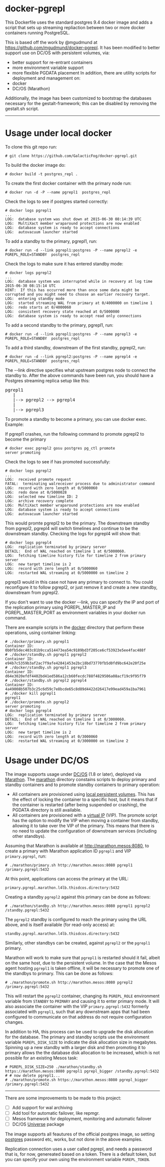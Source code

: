 # docker-pgrepl

This Dockerfile uses the standard postgres 9.4 docker image and adds a script that sets up streaming repliaction between two or more docker containers running PostgreSQL.

This is based off the work by @mgudmund at https://github.com/mgudmund/docker-pgrepl. It has been modified to better support use on DC/OS with persistent volumes, via:
* better support for re-entrant containers
* more environment variable support
* more flexible PGDATA placement
In addition, there are utility scripts for deployment and management on: 
* docker
* DC/OS (Marathon)

Additionally, the image has been customized to bootstrap the databases necessary for the gestalt-framework; this can be disabled by removing the gestalt.sh script.

---

# Usage under local docker

To clone this git repo run:

    # git clone https://github.com/GalacticFog/docker-pgrepl.git

To build the docker image do:

    # docker build -t postgres_repl .

To create the first docker container with the primary node run:

    # docker run -d -P --name pgrepl1  postgres_repl 

Check the logs to see if postgres started correctly:

    # docker logs pgrepl1
    ...
    LOG:  database system was shut down at 2015-06-30 08:14:39 UTC
    LOG:  MultiXact member wraparound protections are now enabled
    LOG:  database system is ready to accept connections
    LOG:  autovacuum launcher started
    

To add a standby to the primary, pgrepl1, run:

    # docker run -d --link pgrepl1:postgres -P --name pgrepl2 -e PGREPL_ROLE=STANDBY  postgres_repl

Check the logs to make sure it has entered standby mode:

    # docker logs pgrepl2 
    ...
    LOG:  database system was interrupted while in recovery at log time 2015-06-30 08:15:14 UTC
    HINT:  If this has occurred more than once some data might be corrupted and you might need to choose an earlier recovery target.
    LOG:  entering standby mode
    LOG:  started streaming WAL from primary at 0/4000000 on timeline 1
    LOG:  redo starts at 0/4000060
    LOG:  consistent recovery state reached at 0/5000000
    LOG:  database system is ready to accept read only connections
    
To add a second standby to the primary, pgrepl1, run:

    # docker run -d --link pgrepl1:postgres -P --name pgrepl3 -e PGREPL_ROLE=STANDBY  postgres_repl

To add a third standby, downstream of the first standby, pgrepl2, run:

    # docker run -d --link pgrepl2:postgres -P --name pgrepl4 -e PGREPL_ROLE=STANDBY  postgres_repl

The --link directive specifies what upstream postgres node to connect the standby to. 
After the above commands have been run, you should have a Postgres streaming replica setup like this:
<pre>
pgrepl1 
   |      
   |--> pgrepl2 --> pgrepl4
   |
   |--> pgrepl3
</pre>
To promote a standby to become a primary, you can use docker exec. Example:

If pgrepl1 crashes, run the following command to promote pgrepl2 to become the primary
  
    # docker exec pgrepl2 gosu postgres pg_ctl promote
    server promoting

Check the logs to see if has promoted successfully:

    # docker logs pgrepl2
    ...
    LOG:  received promote request
    FATAL:  terminating walreceiver process due to administrator command
    LOG:  record with zero length at 0/5000060
    LOG:  redo done at 0/5000028
    LOG:  selected new timeline ID: 2
    LOG:  archive recovery complete
    LOG:  MultiXact member wraparound protections are now enabled
    LOG:  database system is ready to accept connections
    LOG:  autovacuum launcher started
        

This would promte pgrepl2 to be the primary. The downstream standby from pgrepl2, pgrepl4 will switch timelines and continue to be the downstream standby. 
Checking the logs for pgrepl4 will show that:

    # docker logs pgrepl4
    LOG:  replication terminated by primary server
    DETAIL:  End of WAL reached on timeline 1 at 0/5000060.
    LOG:  fetching timeline history file for timeline 2 from primary server
    LOG:  new target timeline is 2
    LOG:  record with zero length at 0/5000060
    LOG:  restarted WAL streaming at 0/5000000 on timeline 2

pgrepl3 would in this case not have any primary to connect to. You could reconfigure it to follow pgrepl2, or just remove it and create a new standby, downstream from pgrepl2.

If you don't want to use the docker --link, you can specify the IP and port of the replication primary using PGREPL_MASTER_IP and PGREPL_MASTER_PORT as environment variables in your docker run command.

There are example scripts in the [docker](/docker) directory that perform these operations, using container linking:

    # ./docker/primary.sh pgrepl1
    Container ID: 0b0fb5dec403c81b9cca514473ea54c9189bd3f205ce6cf53923e5ee4fac488f
    # ./docker/standby.sh pgrepl1 pgrepl2
    Container ID: e94b7c5359b3af2ac7f9afe42841453e2bc18bd73770fb5d0fd9bc642e20f25e
    # ./docker/standby.sh pgrepl1 pgrepl3
    Container ID: d64e3020efdf4402bd41ed586a12cb60fecdc788f4829506a08acf19c9f95f79
    # ./docker/standby.sh pgrepl2 pgrepl4
    Container ID: 4a49008b507b3c25c6d59c7e8bcde65c8d89d4422d26417e99ead459a1ba7961
    # ./docker kill pgrepl1
    pgrepl1
    # ./docker/promote.sh pgrepl2
    server promoting
    # docker logs pgrepl4 
    LOG:  replication terminated by primary server
    DETAIL:  End of WAL reached on timeline 1 at 0/3000060.
    LOG:  fetching timeline history file for timeline 2 from primary server
    LOG:  new target timeline is 2
    LOG:  record with zero length at 0/3000060
    LOG:  restarted WAL streaming at 0/3000000 on timeline 2

# Usage under DC/OS

The image supports usage under [DC/OS](https://dcos.io/) (1.8 or later), deployed via [Marathon](https://mesosphere.github.io/marathon/). 
The [marathon](/marathon) directory constains scripts to deploy primary and standby containers and to promote standby containers to primary operation:
* All containers are provisioned using [local persistent volumes](https://mesosphere.github.io/marathon/docs/persistent-volumes.html). This has the effect of locking the container
  to a specific host, but it means that if the container is restarted (after being suspended or crashing), the PGDATA directory is still available.
* All containers are provisioned with a [virtual IP](https://dcos.io/docs/1.8/usage/service-discovery/load-balancing-vips/virtual-ip-addresses) (VIP). 
  The promote script has the option to modify the VIP when moving a container from standby, allowing it to take over the VIP of the primary. This means that there
  is no need to update the configuration of downstream services (including other standbys).

Assuming that Marathon is available at http://marathon.mesos:8080, to create a primary with Marathon application ID `pgrepl1` and VIP `primary.pgrepl`, run: 
    
    # ./marathon/primary.sh http://marathon.mesos:8080 pgrepl1 /primary.pgrepl:5432

At this point, applications can access the primary at the URL: 

    primary.pgrepl.marathon.l4lb.thisdcos.directory:5432

Creating a standby `pgrepl2` against this primary can be done as follows: 
 
    # ./marathon/standby.sh http://marathon.mesos:8080 pgrepl1 pgrepl2 /standby.pgrepl:5432

The `pgrepl2` standby is configured to reach the primary using the URL above, and is itself available (for read-only access) at: 

    standby.pgrepl.marathon.l4lb.thisdcos.directory:5432

Similarly, other standbys can be created, against `pgrepl2` or the `pgrepl1` primary.

Marathon will work to make sure that `pgrepl1` is restarted should it fail, albeit on the same host, due to the persistent volume. In the case that the Mesos agent hosting
`pgrepl1` is taken offline, it will be necessary to promote one of the standbys to primary. This can be done as follows: 

    # ./marathon/promote.sh http://marathon.mesos:8080 pgrepl2 /primary.pgrepl:5432

This will restart the `pgrepl2` container, changing its `PGREPL_ROLE` environment variable from `STANDBY` to `PRIMARY` and causing it to enter primary mode. It will also associate
the container with the VIP `primary.pgrepl:5432` formerly associated with `pgrepl1`, such that any downstream apps that had been configured to communicate on that address do not
require configuration changes.

In addition to HA, this process can be used to upgrade the disk allocation for the database. The primary and standby scripts use the environment variable `PGREPL_DISK_SIZE` to
indicate the disk allocation size in megabytes. Spinning up a new standby with a larger disk and then promoting it to primary allows the the database disk allocation to be
increased, which is not possible for an existing Mesos task: 

    # PGREPL_DISK_SIZE=250 ./marathon/standby.sh https://marathon.mesos:8080 pgrepl1 pgrepl_bigger /standby.pgrepl:5432
    # # now delete pgrepl1...
    # ./marathon/promote.sh https://marathon.mesos:8080 pgrepl_bigger /primary.pgrepl:5432

---

There are some improvements to be made to this project:

- [ ] Add support for wal archiving
- [ ] Add tool for automatic failover, like repmgr.
- [ ] Mesos framework for deployment, monitoring and automatic failover 
- [ ] DC/OS [Universe](https://github.com/mesosphere/universe) package

The image supports all feautures of the official postgres image, so setting [postgres](https://hub.docker.com/_/postgres/) password etc, works, but not done in the above examples.

Replication connection uses a user called pgrepl, and needs a password that is, for now, genereated based on a token. There is a default token, but you can specify your own using the environment variable `PGREPL_TOKEN`.






